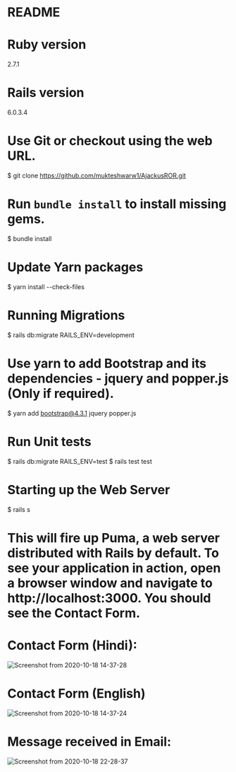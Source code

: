 # README


# Ruby version

2.7.1



# Rails version

6.0.3.4



# Use Git or checkout using the web URL.

$ git clone https://github.com/mukteshwarw1/AjackusROR.git



# Run `bundle install` to install missing gems.

$ bundle install



# Update Yarn packages

$ yarn install --check-files


 
# Running Migrations

$ rails db:migrate RAILS_ENV=development



# Use yarn to add Bootstrap and its dependencies - jquery and popper.js (Only if required).

$ yarn add bootstrap@4.3.1 jquery popper.js


# Run Unit tests

$ rails db:migrate RAILS_ENV=test
$ rails test test



# Starting up the Web Server

$ rails s


# This will fire up Puma, a web server distributed with Rails by default. To see your application in action, open a browser window and navigate to http://localhost:3000. You should see the Contact Form.

# Contact Form (Hindi):
![Screenshot from 2020-10-18 14-37-28](https://user-images.githubusercontent.com/70621907/96363123-db0bbc00-114f-11eb-9bf5-f0a2000e89fd.png)
# Contact Form (English)
![Screenshot from 2020-10-18 14-37-24](https://user-images.githubusercontent.com/70621907/96363090-b44d8580-114f-11eb-8354-fd947fab0064.png)
# Message received in Email:
![Screenshot from 2020-10-18 22-28-37](https://user-images.githubusercontent.com/70621907/96374837-dddbd080-1192-11eb-90e1-40e12e456a9c.png)

